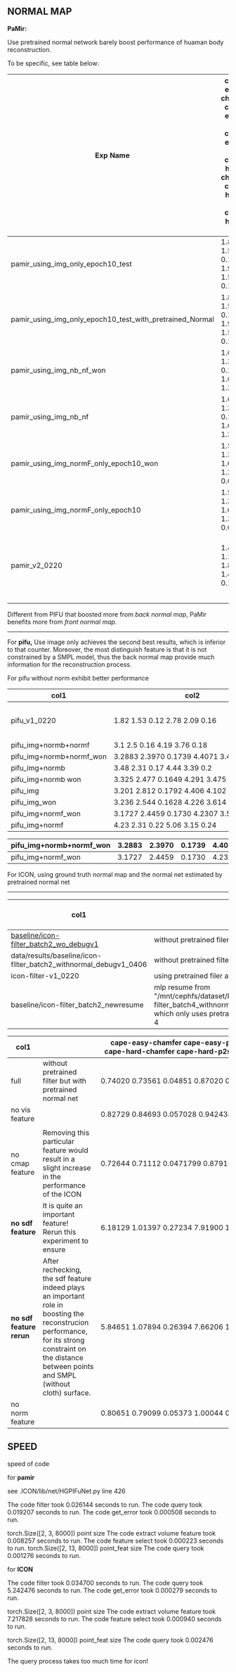 ## NORMAL MAP

**PaMir:**

Use pretrained normal network barely boost performance of huaman body reconstruction.

To be specific, see table below:

| Exp Name                                                 | cape-easy-chamfer cape-easy-p2s cape-easy-NC cape-hard-chamfer cape-hard-p2s cape-hard-NC | Group |                                                  |
| -------------------------------------------------------- | ----------------------------------------------------------------------------------------- | ----- | ------------------------------------------------ |
| pamir_using_img_only_epoch10_test                        | 1.85	1.52	0.11	1.94	1.58	0.11                                                             | 1     |                                                  |
| pamir_using_img_only_epoch10_test_with_pretrained_Normal | 1.84	1.51	0.11	1.94	1.59	0.11                                                             | 1     |                                                  |
| pamir_using_img_nb_nf_won                                | 1.62	1.35	0.11	1.66	1.36	0.1                                                              | 2     |                                                  |
| pamir_using_img_nb_nf                                    | 1.62	1.36	0.11	1.67	1.37	0.1                                                              | 2     |                                                  |
| pamir_using_img_normF_only_epoch10_won                   | 1.56	1.31	0.1	1.66	1.38	0.09                                                              | 3     |                                                  |
| pamir_using_img_normF_only_epoch10                       | 1.57	1.31	0.1	1.65	1.37	0.09                                                              | 3     |                                                  |
| pamir_v2_0220                                            | 1.48	1.16	0.1	1.86	1.41	0.11                                                              | 4     | author's model which is trained with batchsize 8 |
|                                                          |                                                                                           |       |                                                  |
|                                                          |                                                                                           |       |                                                  |

Different from PIFU that boosted more from *back normal map*, PaMir benefits more from *front normal map.*

---

For **pifu,** Use image only achieves the second best results, which is inferior to that counter. Moreover, the most distinguish feature is that it is not constrained by a SMPL model, thus the back normal map provide much information for the reconstruction process.

For pifu without norm exhibit better performance

| col1                     | col2                                           |                        | col3               |                                |
| ------------------------ | ---------------------------------------------- | ---------------------- | ------------------ | ------------------------------ |
| pifu_v1_0220             | 1.82	1.53	0.12	2.78	2.09	0.16                  |                        | authors model bs=8 | all with pretrained normal net |
| pifu_img+normb+normf     | 3.1	2.5	0.16	4.19	3.76	0.18                    | 0.07	1.05	1.06         | bs=2               |                                |
| pifu_img+normb+normf_won | 3.2883 2.3970 0.1739 4.4071 3.4281 0.2002 |                        |                    |                                |
| pifu_img+normb           | 3.48	2.31	0.17	4.44	3.39	0.2                   | 0.19	3.68	2.13         | bs=2               |                                |
| pifu_img+normb won       | 3.325 2.477 0.1649 4.291 3.475 0.187           |                        |                    |                                |
| pifu_img                 | 3.201 2.812 0.1792 4.406 4.102 0.1954     | 0.2010 3.4198 2.0241 | bs=2               |                                |
| pifu_img_won             | 3.236 2.544 0.1628 4.226 3.614 0.183           | 0.1858 3.466 2.409     |                    |                                |
| pifu_img+normf_won       | 3.1727 2.4459 0.1730 4.2307 3.5043 0.1927      | 0.185 3.317 2.111      |                    |                                |
| pifu_img+normf           | 4.23	2.31	0.22	5.06	3.15	0.24                  | 0.25	4.54	2.09         | bs=2               |                                |

| pifu_img+normb+normf_won | 3.2883 | 2.3970 | 0.1739 | 4.4071 | 3.4281 | 0.2002 |
| ------------------------ | -----: | -----: | -----: | -----: | -----: | -----: |
| pifu_img+normf_won       | 3.1727 | 2.4459 | 0.1730 | 4.2307 | 3.5043 | 0.1927 |

For ICON, using ground truth normal map and the normal net estimated by pretrained normal net

---

| col1                                                                                                     |                                                                                                                                                                                                                                             | cape-easy-chamfer cape-easy-p2s cape-easy-NC cape-hard-chamfer cape-hard-p2s cape-hard-NCcol2 | col3                   |
| -------------------------------------------------------------------------------------------------------- | ------------------------------------------------------------------------------------------------------------------------------------------------------------------------------------------------------------------------------------------- | --------------------------------------------------------------------------------------------- | ---------------------- |
| [baseline/icon-filter_batch2_wo_debugv1](https://wandb.ai/y6216886/Human_3d_Reconstruction/runs/tyk4pzlx)  | without pretrained filer and normal net                                                                                                                                                                                                    | 1.52 1.342 0.08451 1.523 1.377 0.08296                                                   |                        |
| data/results/baseline/icon-filter_batch2_withnormal_debugv1_0406                                         | without pretrained filter but with pretrained normal net                                                                                                                                                                                    | 0.74020 0.73561 0.04851 0.87020 0.86693 0.05259                                            |                        |
| icon-filter-v1_0220                                                                                      | using pretrained filer and ground truth normal map                                                                                                                                                                                          | 0.7630 0.7255 0.0498 0.9025 0.8748 0.0523                                                | 0.0805 0.9935 0.9566 |
| baseline/icon-filter_batch2_newresume                                                                    | mlp resume from "/mnt/cephfs/dataset/NVS/experimental_results/avatar/icon/data/ckpt/baseline/icon-filter_batch4_withnormal_debugv1/last.ckpt"<br />which only uses pretrained normal net to estimated normal net, trained with batchsize 4 | 0.7957 0.778 0.05383 0.9414 0.9191 0.05817                                                    |                        |

| col1                           |                                                                                                                                                                                                                     | cape-easy-chamfer cape-easy-p2s cape-easy-NC cape-hard-chamfer cape-hard-p2s cape-hard-NCcol2 | CHAMFER P2S NC          | col3                                                                                                                 |
| ------------------------------ | ------------------------------------------------------------------------------------------------------------------------------------------------------------------------------------------------------------------- | --------------------------------------------------------------------------------------------- | ----------------------- | -------------------------------------------------------------------------------------------------------------------- |
| full                           | without pretrained filter but with pretrained normal net                                                                                                                                                            | 0.74020 0.73561 0.04851 0.87020 0.86693 0.05259                                            |                         | data/results/baseline/icon-filter_batch2_withnormal_debugv1_0406                                                     |
| no vis feature                 |                                                                                                                                                                                                                     | 0.82729 0.84693 0.057028 0.942438 0.96122 0.058593                                       |                         | /mnt/cephfs/dataset/NVS/experimental_results/avatar/icon/data/results/baseline/icon-filter_batch2_withnormal_wovis/  |
|                                |                                                                                                                                                                                                                     |                                                                                               |                         |                                                                                                                      |
| no cmap feature                | Removing this particular feature would result in a<br />slight increase in the performance of the ICON                                                                                                             | 0.72644 0.71112 0.0471799 0.87915 0.862821 0.052353                                      |                         |                                                                                                                      |
| **no sdf feature**       | It is quite an important feature!<br />Rerun this experiment to ensure                                                                                                                                              | 6.18129 1.01397 0.27234 7.91900 1.23011 0.33850                                               | 3.9583 0.6516 0.1790    | /mnt/cephfs/dataset/NVS/experimental_results/avatar/icon/data/results/baseline/icon-filter_batch2_withnormal_wosdf   |
| **no sdf feature rerun** | After rechecking, the sdf feature indeed plays an important role in<br />boosting the reconstrucion performance, for its strong constraint on <br />the distance between points and SMPL (without cloth) surface. | 5.84651 1.07894 0.26394 7.66206 1.27595 0.32985                                               | 2.87665 0.71261 0.15532 | /mnt/cephfs/dataset/NVS/experimental_results/avatar/icon/data/results/baseline/icon-filter_batch2_withnormal_wosdfv1 |
| no norm feature                |                                                                                                                                                                                                                     | 0.80651 0.79099 0.05373 1.00044 0.97546 0.06043                                               |                         | /mnt/cephfs/dataset/NVS/experimental_results/avatar/icon/data/results/baseline/icon-filter_batch2_withnormal_wonorm  |

## SPEED

speed of code

for **pamir**

see .ICON/lib/net/HGPIFuNet.py  line 426

The code filter took 0.026144 seconds to run.
The code query took 0.019207 seconds to run.
The code get_error took 0.000508 seconds to run.

torch.Size([2, 3, 8000]) point size
The code extract volume feature took 0.008257 seconds to run.
The code feature select took 0.000223 seconds to run.
torch.Size([2, 13, 8000]) point_feat size
The code query took 0.001276 seconds to run.

for **ICON**

The code filter took 0.034700 seconds to run.
The code query took 5.242476 seconds to run.
The code get_error took 0.000279 seconds to run.

torch.Size([2, 3, 8000]) point size
The code extract volume feature took 7.217828 seconds to run.
The code feature select took 0.000940 seconds to run.

torch.Size([2, 13, 8000]) point_feat size
The code query took 0.002476 seconds to run.

The query process takes too much time for icon!

